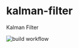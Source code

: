 # kalman-filter
Kalman Filter

![build workflow](https://github.com/sachinkum0009/kalman-filter/actions/workflows/c-cpp.yml/badge.svg)